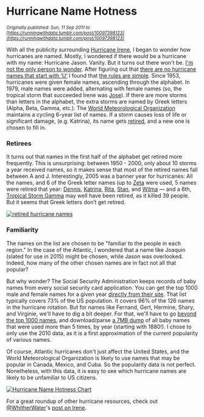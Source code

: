 # Hurricane Name Hotness

*<sub>Originally published: Sun, 11 Sep 2011 to [https://runningwithdata.tumblr.com/post/10097398123](https://runningwithdata.tumblr.com/post/10097398123)</sub>*

With all the publicity surrounding [Hurricane Irene](http://en.wikipedia.org/wiki/Hurricane_Irene_(2011)), I began to wonder how hurricanes are named. Mostly, I wondered if there would be a hurricane with my name: Hurricane Jason. Vanity. But it turns out there won't be. [I'm not the only person to wonder](http://www.nhc.noaa.gov/faq.shtml#name). After figuring out that [there are no hurricane names that start with &lsquo;U&rsquo;](https://www.washingtonpost.com/archive/politics/1983/06/01/whats-in-a-name-for-storms-neither-q-nor-u-nor-xyz/30fd4f11-84ae-4f03-b167-252206f7f252/) I found that [the rules are simple](http://www.nhc.noaa.gov/aboutnames.shtml). Since 1953, hurricanes were given female names, ascending through the alphabet. In 1979, male names were added, alternating with female names (so, the tropical storm that succeeded Irene was [Jose](http://en.wikipedia.org/wiki/Tropical_Storm_Jose_(2011)#Tropical_Storm_Jose)). If there are more storms than letters in the alphabet, the extra storms are named by Greek letters (Alpha, Beta, Gamma, etc.). The [World Meteorological Organization](http://www.wmo.int/pages/prog/www/tcp/Storm-naming.html) maintains a cycling 6-year list of names. If a storm causes loss of life or significant damage, (e.g. Katrina), its name gets [retired](http://www.nhc.noaa.gov/aboutnames_history.shtml#retired"), and a new one is chosen to fill in.  


### Retirees

It turns out that names in the first half of the alphabet get retired more frequently. This is unsurprising: between 1950 - 2000, only about 10 storms a year received names, so it makes sense that most of the retired names fall between A and J. Interestingly, 2005 was a banner year for hurricanes: All the names, and 6 of the Greek letter names (up to [Zeta](https://en.wikipedia.org/wiki/Tropical_Storm_Zeta_(2005)) were used, 5 names were retired that year: 
[Dennis](http://en.wikipedia.org/wiki/Hurricane_Dennis),
[Katrina](http://en.wikipedia.org/wiki/Hurricane_Katrina),
[Rita](http://en.wikipedia.org/wiki/Hurricane_Rita),
[Stan](http://en.wikipedia.org/wiki/Hurricane_Stan), and
[Wilma](http://en.wikipedia.org/wiki/Hurricane_Wilma) &mdash; and a 6th, 
[Tropical Storm Gamma](http://en.wikipedia.org/wiki/Tropical_Storm_Gamma_(2005)) may well have been retired, as it killed 39 people. But it seems that Greek letters don&rsquo;t get retired.  


[
  ![retired hurricane names](http://viz.runningwithdata.com/hurricane/retired_sm.png)
](http://viz.runningwithdata.com/hurricane/retired.png)


### Familiarity

The names on the list are chosen to be "familiar to the people in each region." In the case of the Atlantic, I wondered that a name like Joaquin (slated for use in 2015) might be chosen, while Jason was overlooked. Indeed, how many of the other chosen names are in fact not all that popular?  
  
But why wonder? The Social Security Administration keeps records of baby names from every social security card application. You can get the top 1000 male and female names for a given year [directly from their site](http://www.ssa.gov/OACT/babynames/). That list typically covers 73% of the US population. It covers 96% of the 126 names in the hurricane rotation. But for names like Fernand, Gert, Hermine, Shary, and Virginie, we'll have to dig a bit deeper. For that, we'll have to go [beyond the top 1000 names](http://www.ssa.gov/oact/babynames/limits.html), and download/parse [a 7MB dump](http://www.ssa.gov/oact/babynames/names.zip) of all baby names that were used more than 5 times, by year (starting with 1880!). I chose to only use the 2010 data, as it is a first approximation of the current popularity of various names. 

Of course, Atlantic hurricanes don't just affect the United States, and the World Meteorological Organization is likely to use names that may be popular in Canada, Mexico, and Cuba. So the popularity data is not perfect. Nonetheless, with this data, it is easy to see which hurricane names are likely to be unfamiliar to US citizens.  
  
[
    ![Hurricane Name Hotness Chart](http://viz.runningwithdata.com/hurricane/table_500.png)
](http://viz.runningwithdata.com/hurricane/)
 
For a great roundup of other hurricane resources, check out [@WhitherWater](https://twitter.com/WhitherWater)'s [post on Irene](https://microbestomanatees.wordpress.com/2011/08/28/67403324/).
